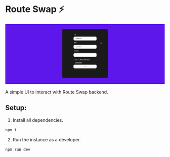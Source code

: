 # Route Swap ⚡️ 

![](./img/demo.png)

A simple UI to interact with Route Swap backend.

## Setup:

1) Install all dependencies.
```bash
npm i
```

2) Run the instance as a developer.
```bash
npm run dev
```

